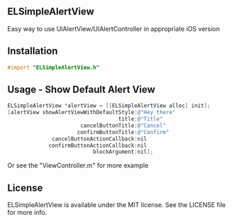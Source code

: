 ## ELSimpleAlertView
Easy way to use UIAlertView/UIAlertController in appropriate iOS version

## Installation
```Objective-C
#import "ELSimpleAlertView.h"
```

## Usage - Show Default Alert View
```Objective-C
ELSimpleAlertView *alertView = [[ELSimpleAlertView alloc] init];
[alertView showAlertViewWithDefaultStyle:@"Hey there"
                                   title:@"Title"
                       cancelButtonTitle:@"Cancel"
                      confirmButtonTitle:@"Confirm"
              cancelButtonActionCallback:nil
             confirmButtonActionCallback:nil
                           blockArgument:nil];
```

Or see the "ViewController.m" for more example

## License
ELSimpleAlertView is available under the MIT license. See the LICENSE file for more info.

